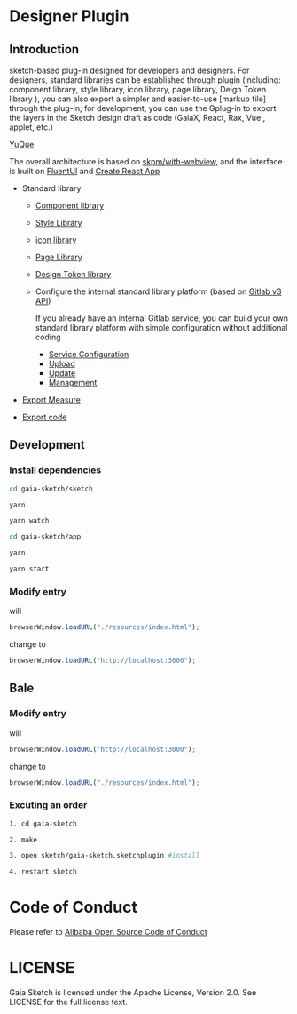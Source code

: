 # Designer Plugin

## Introduction

sketch-based plug-in designed for developers and designers. For designers, standard libraries can be established through plugin (including: component library, style library, icon library, page library, Deign Token library ), you can also export a simpler and easier-to-use [markup file] through the plug-in; for development, you can use the Gplug-in to export the layers in the Sketch design draft as code (GaiaX, React, Rax, Vue , applet, etc.)

[YuQue](https://www.yuque.com/youku-gaia/gaia-sketch)


The overall architecture is based on [skpm/with-webview](https://github.com/skpm/with-webview), and the interface is built on [FluentUI](https://github.com/microsoft/fluentui) and [Create React App](https://github.com/facebook/create-react-app)

* Standard library

    * [Component library](./docs/en-US/component.md)
    * [Style Library](./docs/en-US/style.md)
    * [icon library](./docs/en-US/iconfont.md)
    * [Page Library](./docs/en-US/page.md)
    * [Design Token library](./docs/en-US/design-token.md)

    * Configure the internal standard library platform (based on [Gitlab v3 API](https://gitlab.com/gitlab-org/gitlab-foss/-/tree/8-16-stable))

      If you already have an internal Gitlab service, you can build your own standard library platform with simple configuration without additional coding

        * [Service Configuration](./docs/en-US/server.md)
        * [Upload](./docs/en-US/upload.md)
        * [Update](./docs/en-US/update.md)
        * [Management](./docs/en-US/management.md)

* [Export Measure](./docs/en-US/export-measure.md)

* [Export code](./docs/en-US/export-code.md)

## Development

### Install dependencies
````sh
cd gaia-sketch/sketch

yarn

yarn watch
````

````sh
cd gaia-sketch/app

yarn

yarn start
````

### Modify entry

will
````js
browserWindow.loadURL("./resources/index.html");
````
change to
````js
browserWindow.loadURL("http://localhost:3000");
````

## Bale

### Modify entry

will
````js
browserWindow.loadURL("http://localhost:3000");
````
change to
````js
browserWindow.loadURL("./resources/index.html");
````

### Excuting an order

````sh
1. cd gaia-sketch

2. make

3. open sketch/gaia-sketch.sketchplugin #install

4. restart sketch 
````

# Code of Conduct

Please refer to [Alibaba Open Source Code of Conduct](https://github.com/AlibabaDR/community/blob/master/CODE_OF_CONDUCT.md) 


# LICENSE

Gaia Sketch is licensed under the Apache License, Version 2.0. See LICENSE for the full license text.
